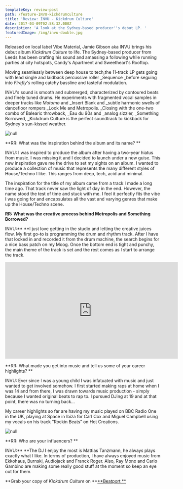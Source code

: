 ```yaml
---
templateKey: review-post
path: /feature-INVU-kickdrumculture
title: 'Review: INVU - Kickdrum Culture'
date: 2017-03-09T02:58:32.000Z
description: 'A look at the Sydney-based producer''s debut LP. '
featuredImage: /img/invu-double.jpg
---
```

Released on local label Vibe Material, Jamie Gibson aka INVU brings his debut album _Kickdrum Culture_ to life. The Sydney-based producer from Leeds has been crafting his sound and amassing a following while running parties at city hotspots, Candy's Apartment and Sweetheart's Rooftop. 

Moving seamlessly between deep house to tech,the 11-track LP gets going with lead single and laidback percussive roller _Sequence _before seguing into _Firefly's_ rolling catchy bassline and tasteful modulation.

INVU's sound is smooth and submerged, characterized by contoured beats and finely tuned drums. He experiments with fragmented vocal samples in deeper tracks like _Motomo_ and _Insert Blank and _subtle harmonic swells of dancefloor rompers _Look Me and Metropolis. _Closing with the one-two combo of Balearic throwback, _Eau du 90s and _analog sizzler, _Something Borrowed, _Kickdrum Culture is the perfect soundtrack to kickback for Sydney's sun-kissed weather. 

![null](/img/invu-dj-kingscross.jpg)



**RR: What was the inspiration behind the album and its name? **

INVU: I was inspired to produce the album after having a two-year hiatus from music. I was missing it and I decided to launch under a new guise. This new inspiration gave me the drive to set my sights on an album. I wanted to produce a collection of music that represents the many different styles of House/Techno I like. This ranges from deep, tech, acid and minimal. 

The inspiration for the title of my album came from a track I made a long time ago. That track never saw the light of day in the end. However, the name stood the test of time and stuck with me. I feel it perfectly fits the vibe I was going for and encapsulates all the vast and varying genres that make up the House/Techno scene.

**RR:** **What was the creative process behind Metropolis and Something Borrowed?**

INVU:** **I just love getting in the studio and letting the creative juices flow. My first go-to is programming the drum and rhythm track. After I have that locked in and recorded it from the drum machine, the search begins for a nice bass patch on my Moog. Once the bottom end is tight and punchy, the main theme of the track is set and the rest comes as I start to arrange the track.  

<iframe src="https://www.facebook.com/plugins/video.php?href=https%3A%2F%2Fwww.facebook.com%2FINVUVIBE%2Fvideos%2F2394709914091244%2F&show_text=0&width=560" width="560" height="313" style="border:none;overflow:hidden" scrolling="no" frameborder="0" allowTransparency="true" allowFullScreen="true"></iframe>

**RR: What made you get into music and tell us some of your career highlights? **

INVU: Ever since I was a young child I was infatuated with music and just wanted to get involved somehow. I first started making raps at home when I was 14 and from there, I was drawn towards music production - simply because I wanted original beats to rap to. I pursued DJing at 19 and at that point, there was no turning back... 

My career highlights so far are having my music played on BBC Radio One in the UK, playing at Space in Ibiza for Carl Cox and Miguel Campbell using my vocals on his track “Rockin Beats” on Hot Creations.

![null](/img/kickdrumculture.jpg)

**RR: Who are your influencers? **

INVU:** **The DJ I enjoy the most is Mattias Tanzmann, he always plays exactly what I like. In terms of production, I have always enjoyed music from Ekkohaus, Burnski, Audiojack and Franck Roger. Also, Ray Mono and Carlo Gambino are making some really good stuff at the moment so keep an eye out for them.

**Grab your copy of _Kickdrum Culture_ on **[**Beatport **](https://www.beatport.com/release/kickdrum-culture/2714125)
